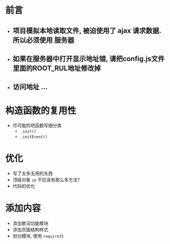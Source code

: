 # 前言
+ ## 项目模拟本地读取文件, 被迫使用了 ajax 请求数据. 所以必须使用 服务器
+ ## 如果在服务器中打开显示地址错, 请把config.js文件里面的ROOT_RUL地址修改掉
+ ## 访问地址 ...


# 构造函数的复用性
+ 尽可能的吧函数写细分类
    + `_init()`
    + `_initEvent()`

# 优化
+ 写了太多无用的东西
+ 顶级对象 `zp` 不应该有那么多方法?
+ 代码的优化

# 添加内容
+ 添加歌词功能模块
+ 添加页面结构样式
+ 划分模块, 使用 `requireJS`


